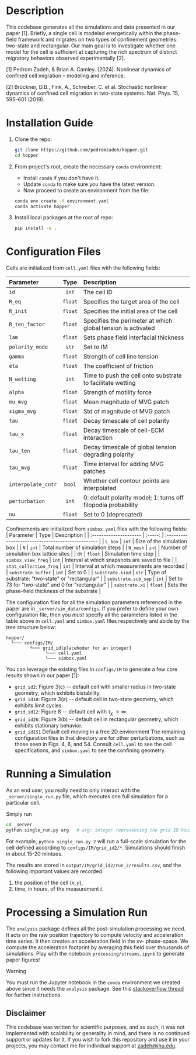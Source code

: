 # Description
This codebase generates all the simulations and data presented in our paper [1]. Briefly, a single cell is modeled energetically within the phase-field framework and migrates on two types of confinement geometries: two-state and rectangular. Our main goal is to investigate whether one model for the cell is sufficient at capturing the rich spectrum of distinct migratory behaviors observed experimentally [2].

[1] Pedrom Zadeh, & Brian A. Camley. (2024). Nonlinear dynamics of confined cell migration – modeling and inference.

[2] Brückner, D.B., Fink, A., Schreiber, C. et al. Stochastic nonlinear dynamics of confined cell migration in two-state systems. Nat. Phys. 15, 595–601 (2019).


# Installation Guide
1. Clone the repo:
    ```bash
    git clone https://github.com/pedromzadeh/hopper.git
    cd hopper
    ```

2. From project's root, create the necessary `conda` environment:
   - Install `conda` if you don't have it.
   - Update `conda` to make sure you have the latest version.
   - Now proceed to create an environment from the file:
    ```bash
    conda env create -f environment.yaml
    conda activate hopper
    ```

3. Install local packages at the root of repo:
    ```bash
    pip install -e .
    ```

# Configuration Files
Cells are initialized from `cell.yaml` files with the following fields:

| Parameter          |  Type   | Description                                                   |
| :----------------- | :-----: | :------------------------------------------------------------ |
| `id`               |  `int`  | The cell ID                                                   |
| `R_eq`             | `float` | Specifies the target area of the cell                         |
| `R_init`           | `float` | Specifies the initial area of the cell                        |
| `R_ten_factor`     | `float` | Specifies the perimeter at which global tension is activated  |
| `lam`              | `float` | Sets phase field interfacial thickness                        |
| `polarity_mode`    |  `str`  | Set to IM                                                     |
| `gamma`            | `float` | Strength of cell line tension                                 |
| `eta`              | `float` | The coefficient of friction                                   |
| `N_wetting`        |  `int`  | Time to push the cell onto substrate to facilitate wetting    |
| `alpha`            | `float` | Strength of motility force                                    |
| `mu_mvg`           | `float` | Mean magnitude of MVG patch                                   |
| `sigma_mvg`        | `float` | Std of magnitude of MVG patch                                 |
| `tau`              | `float` | Decay timescale of cell polarity                              |
| `tau_x`            | `float` | Decay timescale of cell-ECM interaction                       |
| `tau_ten`          | `float` | Decay timescale of global tension degrading polarity          |
| `tau_mvg`          | `float` | Time interval for adding MVG patches                          |
| `interpolate_cntr` | `bool`  | Whether cell contour points are interpolated                  |
| `perturbation`     |  `int`  | 0: default polarity model; 1: turns off filopodia probability |
| `nu`               | `float` | Set to 0 (deprecated)                                         |

Confinements are initialized from `simbox.yaml` files with the following fields:
| Parameter              |  Type   | Description                                       |
| :--------------------- | :-----: | :------------------------------------------------ |
| `L_box`                |  `int`  | Size of the simulation box                        |
| `N`                    |  `int`  | Total number of simulation steps                  |
| `N_mesh`               |  `int`  | Number of simulation box lattice sites            |
| `dt`                   | `float` | Simulation time step                              |
| `simbox_view_freq`     |  `int`  | Interval at which snapshots are saved to file     |
| `stat_collection_freq` |  `int`  | Interval at which measurements are recorded       |
| `substrate.buffer`     |  `int`  | Set to 0                                          |
| `substrate.kind`       |  `str`  | Type of substrate: "two-state" or "rectangular"   |
| `substrate.sub_sep`    |  `int`  | Set to 73 for "two-state" and 0 for "rectangular" |
| `substrate.xi`         | `float` | Sets the phase-field thickness of the substrate   |

The configuration files for all the simulation parameters referenced in the paper are in `_server/sim_data/configs`. If you prefer to define your own configuration file, then you *must* specify all the parameters listed in the table above in `cell.yaml` and `simbox.yaml` files respectively and abide by the tree structure below:

```
hopper/
  └─── configs/IM/
         └─── grid_id[placehoder for an integer]
               └─── cell.yaml
               └─── simbox.yaml  
```

You can leverage the existing files in `configs/IM` to generate a few core results shown in our paper [1]:
- `grid_id2`: Figure 3(c) -- default cell with smaller radius in two-state geometry, which exhibits bistability.
- `grid_id10`: Figure 3(a) -- default cell in two-state geometry, which exhibits limit cycles.
- `grid_id12`: Figure 8 -- default cell with $\tau_\chi \to \infty$.
- `grid_id26`: Figure 3(b) -- default cell in rectangular geometry, which exhibits stationary behavior.
- `grid_id151` Default cell moving in a free 2D environment
The remaining configuration files in that directory are for other perturbations, such as those seen in Figs. 4, 6, and S4. Consult `cell.yaml` to see the cell specifications, and `simbox.yaml` to see the confining geometry.

# Running a Simulation
As an end user, you really need to only interact with the `_server/single_run.py` file, which executes one full simulation for a particular cell.

Simply run 
```bash 
cd _server
python single_run.py arg   # arg: integer representing the grid ID housed in /configs/IM
```
For example, `python single_run.py 2` will run a full-scale simulation for the cell defined according to `configs/IM/grid_id2/*`. Simulations should finish in about 15-20 mintues.

The results are stored in `output/IM/grid_id2/run_2/results.csv`, and the following important values are recorded:

1. the position of the cell $(x, y)$, 
2. time, in hours, of the measurement $t$.

# Processing a Simulation Run
The `analysis` package defines all the post-simulation processing we need. It acts on the raw position trajectory to compute velocity and acceleration time series. It then creates an acceleration field in the xv- phase-space. We compute the acceleration footprint by averaging this field over thousands of simulations. Play with the notebook `processing/streams.ipynb` to generate paper figures!

> [!WARNING] 
> You must run the Jupyter notebook in the `conda` environment we created above since it needs the `analysis` package. See this [stackoverflow thread](https://stackoverflow.com/questions/39604271/conda-environments-not-showing-up-in-jupyter-notebook) for further instructions.

## Disclaimer
This codebase was written for scientific purposes, and as such, it was not implemented with scalability or generality in mind, and there is no continued support or updates for it. If you wish to fork this repository and use it in your projects, you may contact me for individual support at [zadeh@jhu.edu](mail:zadeh@jhu.edu).
